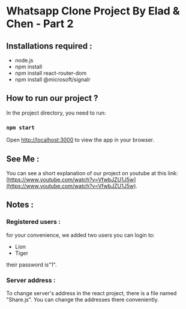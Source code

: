 # Whatsapp Clone Project By Elad & Chen - Part 2

## Installations required :

* node.js
* npm install
* npm install react-router-dom
* npm install @microsoft/signalr

## How to run our project ?

In the project directory, you need to run:

### `npm start`

Open [http://localhost:3000](http://localhost:3000) to view the app in your browser.

## See Me :

You can see a short explanation of our project on youtube at this link: [https://www.youtube.com/watch?v=VfwbJZU1J5w](https://www.youtube.com/watch?v=VfwbJZU1J5w).

## Notes :

### Registered users :

for your convenience, we added two users you can login to: 
* Lion
* Tiger

their password is"1".

### Server address :

To change server's address in the react project, there is a file named "Share.js".
You can change the addresses there conveniently.
